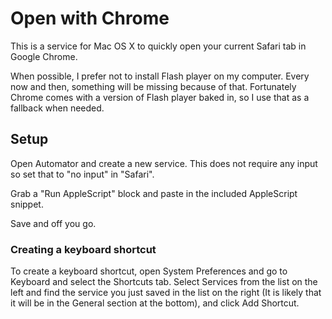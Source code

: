 Open with Chrome
================

This is a service for Mac OS X to quickly open your current Safari tab in Google Chrome.

When possible, I prefer not to install Flash player on my computer. Every now and then, something will be missing because of that. Fortunately Chrome comes with a version of Flash player baked in, so I use that as a fallback when needed.

Setup
-----

Open Automator and create a new service. This does not require any input so set that to "no input" in "Safari".

Grab a "Run AppleScript" block and paste in the included AppleScript snippet.

Save and off you go.

### Creating a keyboard shortcut

To create a keyboard shortcut, open System Preferences and go to Keyboard and select the Shortcuts tab. Select Services from the list on the left and find the service you just saved in the list on the right (It is likely that it will be in the General section at the bottom), and click Add Shortcut.